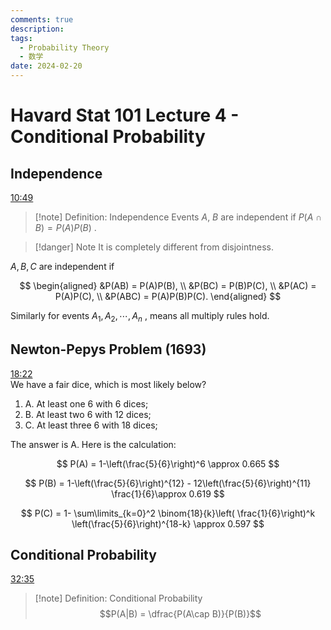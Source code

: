 ```yaml
---
comments: true
description: 
tags:
  - Probability Theory
  - 数学
date: 2024-02-20
---
```

# Havard Stat 101 Lecture 4 - Conditional Probability

## Independence
[10:49](https://www.youtube.com/watch?v=P7NE4WF8j-Q#t=649.6844439732971) 
>[!note] Definition: Independence
>Events $A$, $B$ are independent if $P(A\cap B) = P(A)P(B)$ .

<!-- more -->

>[!danger] Note
>It is completely different from disjointness.

$A,B,C$ are independent if

$$
\begin{aligned}
&P(AB) = P(A)P(B), \\
&P(BC) = P(B)P(C), \\
&P(AC) = P(A)P(C), \\
&P(ABC) = P(A)P(B)P(C).
\end{aligned}
$$

Similarly for events $A_1,A_2,\cdots,A_n$ , means all multiply rules hold.

## Newton-Pepys Problem (1693)
[18:22](https://www.youtube.com/watch?v=P7NE4WF8j-Q#t=1102.50909)  
We have a fair dice, which is most likely below?

1. A. At least one $6$ with $6$ dices;
2. B. At least two $6$ with $12$ dices;
3. C. At least three $6$ with $18$ dices;

The answer is A. Here is the calculation:

$$
P(A) = 1-\left(\frac{5}{6}\right)^6 \approx 0.665
$$

$$
P(B) = 1-\left(\frac{5}{6}\right)^{12} - 12\left(\frac{5}{6}\right)^{11} \frac{1}{6}\approx 0.619
$$

$$
P(C) = 1- \sum\limits_{k=0}^2 \binom{18}{k}\left( \frac{1}{6}\right)^k \left(\frac{5}{6}\right)^{18-k} \approx 0.597
$$

## Conditional Probability
[32:35](https://www.youtube.com/watch?v=P7NE4WF8j-Q#t=1955.8446588817444) 
>[!note] Definition: Conditional Probability
>$$P(A|B) = \dfrac{P(A\cap B)}{P(B)}$$


